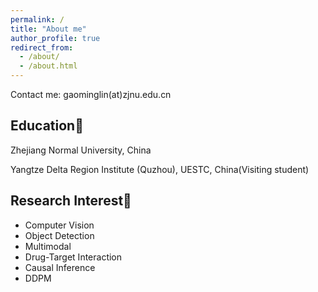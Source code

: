 ```yaml
---
permalink: /
title: "About me"
author_profile: true
redirect_from: 
  - /about/
  - /about.html
---
```


Contact me: gaominglin(at)zjnu.edu.cn

## Education📘
Zhejiang Normal University, China

Yangtze Delta Region Institute (Quzhou), UESTC, China(Visiting student)

## Research Interest🚀
- Computer Vision
- Object Detection
- Multimodal
- Drug-Target Interaction
- Causal Inference
- DDPM
